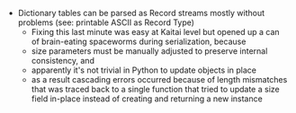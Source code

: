 - Dictionary tables can be parsed as Record streams mostly without problems (see: printable ASCII as Record Type)
  - Fixing this last minute was easy at Kaitai level but opened up a can of brain-eating spaceworms during serialization, because
  - size parameters must be manually adjusted to preserve internal consistency, and
  - apparently it's not trivial in Python to update objects in place
  - as a result cascading errors occurred because of length mismatches that was traced back to a single function that tried to update a size field in-place instead of creating and returning a new instance

